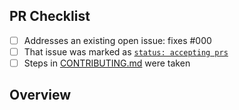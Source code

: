 <!-- 👋 Hi, thanks for sending a PR to azdo-npm-auth! 💖.
Please fill out all fields below and make sure each item is true and [x] checked.
Otherwise we may not be able to review your PR. -->

## PR Checklist

- [ ] Addresses an existing open issue: fixes #000
- [ ] That issue was marked as [`status: accepting prs`](https://github.com/johnnyreilly/azdo-npm-auth/issues?q=is%3Aopen+is%3Aissue+label%3A%22status%3A+accepting+prs%22)
- [ ] Steps in [CONTRIBUTING.md](https://github.com/johnnyreilly/azdo-npm-auth/blob/main/.github/CONTRIBUTING.md) were taken

## Overview

<!-- Description of what is changed and how the code change does that. -->
